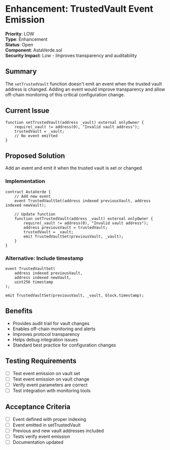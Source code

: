 # Enhancement: TrustedVault Event Emission

**Priority**: LOW  
**Type**: Enhancement  
**Status**: Open  
**Component**: AstaVerde.sol  
**Security Impact**: Low - Improves transparency and auditability  

## Summary
The `setTrustedVault` function doesn't emit an event when the trusted vault address is changed. Adding an event would improve transparency and allow off-chain monitoring of this critical configuration change.

## Current Issue
```solidity
function setTrustedVault(address _vault) external onlyOwner {
    require(_vault != address(0), "Invalid vault address");
    trustedVault = _vault;
    // No event emitted
}
```

## Proposed Solution
Add an event and emit it when the trusted vault is set or changed.

### Implementation

```solidity
contract AstaVerde {
    // Add new event
    event TrustedVaultSet(address indexed previousVault, address indexed newVault);
    
    // Update function
    function setTrustedVault(address _vault) external onlyOwner {
        require(_vault != address(0), "Invalid vault address");
        address previousVault = trustedVault;
        trustedVault = _vault;
        emit TrustedVaultSet(previousVault, _vault);
    }
}
```

### Alternative: Include timestamp
```solidity
event TrustedVaultSet(
    address indexed previousVault, 
    address indexed newVault,
    uint256 timestamp
);

emit TrustedVaultSet(previousVault, _vault, block.timestamp);
```

## Benefits
- Provides audit trail for vault changes
- Enables off-chain monitoring and alerts
- Improves protocol transparency
- Helps debug integration issues
- Standard best practice for configuration changes

## Testing Requirements
- [ ] Test event emission on vault set
- [ ] Test event emission on vault change
- [ ] Verify event parameters are correct
- [ ] Test integration with monitoring tools

## Acceptance Criteria
- [ ] Event defined with proper indexing
- [ ] Event emitted in setTrustedVault
- [ ] Previous and new vault addresses included
- [ ] Tests verify event emission
- [ ] Documentation updated